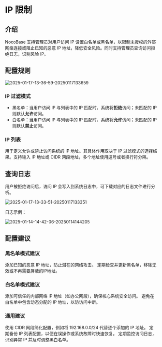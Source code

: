 # IP 限制

<PluginInfo licenseBundled="true" name="ip-restriction"></PluginInfo>

## 介绍

NocoBase 支持管理员对用户访问 IP 设置白名单或黑名单，以限制未授权的外部网络连接或阻止已知的恶意 IP 地址，降低安全风险。同时支持管理员查询访问拒绝日志，识别风险 IP。

## 配置规则

![2025-01-17-13-36-59-20250117133659](https://static-docs.nocobase.com/2025-01-17-13-36-59-20250117133659.png)

### IP 过滤模式

- 黑名单：当用户访问 IP 与列表中的 IP 匹配时，系统将**拒绝**访问；未匹配的 IP 则默认**允许**访问。
- 白名单：当用户访问 IP 与列表中的 IP 匹配时，系统将**允许**访问；未匹配的 IP 则默认**禁止**访问。

### IP 列表

用于定义允许或禁止访问系统的 IP 地址。其具体作用取决于 IP 过滤模式的选择结果。支持输入 IP 地址或 CIDR 网段地址，多个地址使用逗号或者换行符分隔。

## 查询日志

用户被拒绝访问后，访问 IP 会写入到系统日志中，可下载对应的日志文件进行分析。

![2025-01-17-13-33-51-20250117133351](https://static-docs.nocobase.com/2025-01-17-13-33-51-20250117133351.png)

日志示例：

![2025-01-14-14-42-06-20250114144205](https://static-docs.nocobase.com/2025-01-14-14-42-06-20250114144205.png)

## 配置建议

### 黑名单模式建议

添加已知的恶意 IP 地址，防止潜在的网络攻击。
定期检查并更新黑名单，移除无效或不再需要屏蔽的IP地址。

### 白名单模式建议

添加可信任的内部网络 IP 地址（如办公网段），确保核心系统安全访问。
避免在白名单中包含动态分配的 IP 地址，以防访问中断。

### 通用建议

使用 CIDR 网段简化配置，例如将 192.168.0.0/24 代替逐个添加的 IP 地址。
定期备份 IP 列表配置，以便在误操作或系统故障时快速恢复。
定期监控访问日志，识别异常 IP 并及时调整黑白名单。
